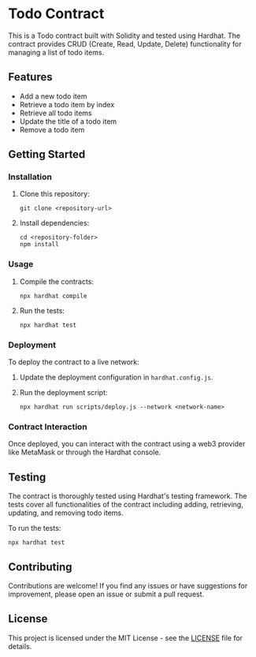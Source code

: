 # Todo Contract

This is a Todo contract built with Solidity and tested using Hardhat. The contract provides CRUD (Create, Read, Update, Delete) functionality for managing a list of todo items.

## Features

- Add a new todo item
- Retrieve a todo item by index
- Retrieve all todo items
- Update the title of a todo item
- Remove a todo item

## Getting Started

### Installation

1. Clone this repository:

   ```
   git clone <repository-url>
   ```

2. Install dependencies:

   ```
   cd <repository-folder>
   npm install
   ```

### Usage

1. Compile the contracts:

   ```
   npx hardhat compile
   ```

2. Run the tests:

   ```
   npx hardhat test
   ```

### Deployment

To deploy the contract to a live network:

1. Update the deployment configuration in `hardhat.config.js`.
2. Run the deployment script:

   ```
   npx hardhat run scripts/deploy.js --network <network-name>
   ```

### Contract Interaction

Once deployed, you can interact with the contract using a web3 provider like MetaMask or through the Hardhat console.

## Testing

The contract is thoroughly tested using Hardhat's testing framework. The tests cover all functionalities of the contract including adding, retrieving, updating, and removing todo items.

To run the tests:

```
npx hardhat test
```

## Contributing

Contributions are welcome! If you find any issues or have suggestions for improvement, please open an issue or submit a pull request.

## License

This project is licensed under the MIT License - see the [LICENSE](LICENSE) file for details.
